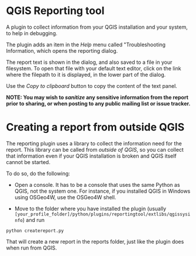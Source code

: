# QGIS Reporting tool

A plugin to collect information from your QGIS installation and your system, to help in debugging.

The plugin adds an item in the *Help* menu called "Troubleshooting Information, which opens the reporting dialog.

The report text is shown in the dialog, and also saved to a file in your filesystem. To open that file with your default text editor, click on the link where the filepath to it is displayed, in the lower part of the dialog.

Use the *Copy to clipboard* button to copy the content of the text panel.

**NOTE: You may wish to *sanitize* any sensitive information from the report prior to sharing, or when posting to any public mailing list or issue tracker.**

# Creating a report from outside QGIS

The reporting plugin uses a library to collect the information need for the report. This library can be called from *outside of QGIS*, so you can collect that information even if your QGIS installation is broken and QGIS itself cannot be started.

To do so, do the following:

- Open a console. It has to be a console that uses the same Python as QGIS, not the system one. For instance, if you installed QGIS in Windows using OSGeo4W, use the OSGeo4W shell.

- Move to the folder where you have installed the plugin (usually `[your_profile_folder]/python/plugins/reportingtool/extlibs/qgissysinfo`) and run

```
python createreport.py
```

That will create a new report in the reports folder, just like the plugin does when run from QGIS.
